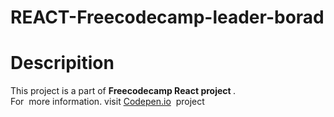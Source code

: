 # REACT-Freecodecamp-leader-borad
<h1><strong>Descripition</strong></h1>

<p>This project is a part of <strong>Freecodecamp React project </strong>.<br />
For&nbsp; more information. visit <a href="https://codepen.io/fifacrb-1470949914/pen/VzXLjX">Codepen.io</a>&nbsp; project<br />
&nbsp;</p>

